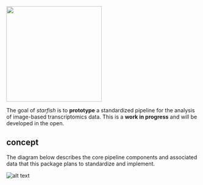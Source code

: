 <img src="https://github.com/chanzuckerberg/starfish/raw/master/design/logo.png" width="250">

The goal of *starfish* is to **prototype** a standardized pipeline for the analysis of image-based transcriptomics data. This is a **work in progress** and will be developed in the open. 

## concept

The diagram below describes the core pipeline components and associated data that this package plans to standardize and implement.

![alt text](https://github.com/chanzuckerberg/starfish/raw/master/design/pipeline-diagram.png "candidate pipeline")

